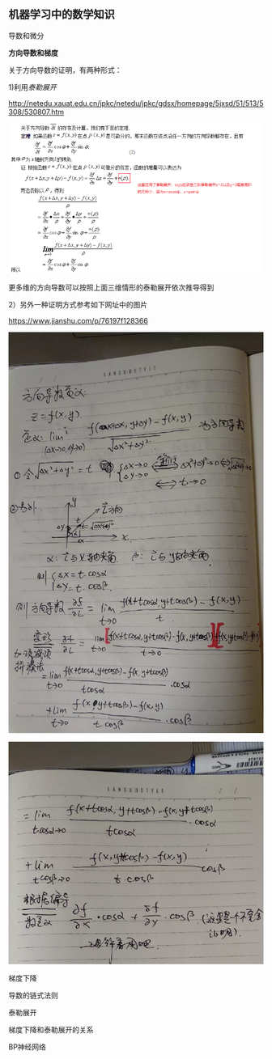 ## 机器学习中的数学知识

导数和微分

**方向导数和梯度**

关于方向导数的证明，有两种形式：

1)利用*泰勒展开*

http://netedu.xauat.edu.cn/jpkc/netedu/jpkc/gdsx/homepage/5jxsd/51/513/5308/530807.htm

![1571756841075](pic/1571756841075.png)

更多维的方向导数可以按照上面三维情形的泰勒展开依次推导得到

2）另外一种证明方式参考如下网址中的图片

https://www.jianshu.com/p/76197f128366

![](pic/pic_fangxiangdaoshu1.png)

![](pic/pic_fangxiangdaoshu2.png)

梯度下降

导数的链式法则

泰勒展开

梯度下降和泰勒展开的关系

BP神经网络